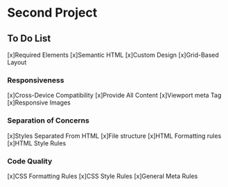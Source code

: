# Second Project
##    To Do List
[x]Required Elements
[x]Semantic HTML
[x]Custom Design
[x]Grid-Based Layout
###  Responsiveness
[x]Cross-Device Compatibility
[x]Provide All Content
[x]Viewport meta Tag
[x]Responsive Images
###  Separation of Concerns
[x]Styles Separated From HTML
[x]File structure
[x]HTML Formatting rules
[x]HTML Style Rules
###  Code Quality
[x]CSS Formatting Rules
[x]CSS Style Rules
[x]General Meta Rules


